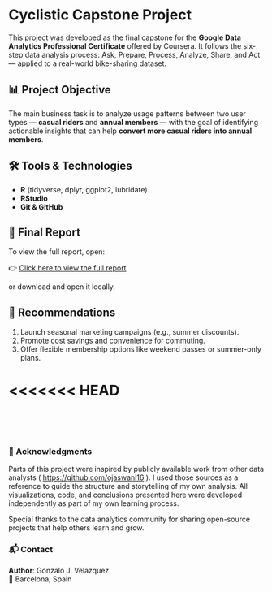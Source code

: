 # Cyclistic Capstone Project

This project was developed as the final capstone for the **Google Data Analytics Professional Certificate** offered by Coursera. It follows the six-step data analysis process: Ask, Prepare, Process, Analyze, Share, and Act — applied to a real-world bike-sharing dataset.

## 📊 Project Objective

The main business task is to analyze usage patterns between two user types — **casual riders** and **annual members** — with the goal of identifying actionable insights that can help **convert more casual riders into annual members**.

## 🛠️ Tools & Technologies

- **R** (tidyverse, dplyr, ggplot2, lubridate)
- **RStudio**
- **Git & GitHub**

## 📄 Final Report

To view the full report, open:  


👉 [Click here to view the full report](Cyclistic%20Capstone%20Report.html)

or download and open it locally.

## 📢 Recommendations

1. Launch seasonal marketing campaigns (e.g., summer discounts).
2. Promote cost savings and convenience for commuting.
3. Offer flexible membership options like weekend passes or summer-only plans.

<<<<<<< HEAD
=======

<br><br><br>

### 🙏 Acknowledgments

Parts of this project were inspired by publicly available work from other data analysts ( https://github.com/ojaswani16 ). I used those sources as a reference to guide the structure and storytelling of my own analysis. All visualizations, code, and conclusions presented here were developed independently as part of my own learning process.

Special thanks to the data analytics community for sharing open-source projects that help others learn and grow.



### 📬 Contact

**Author**: Gonzalo J. Velazquez  
📍 Barcelona, Spain
